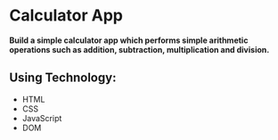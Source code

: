 # Calculator App
      
      
**Build a simple calculator app which performs simple arithmetic operations such as addition, subtraction, multiplication and division.**


## Using Technology:

- HTML
- CSS
- JavaScript
- DOM